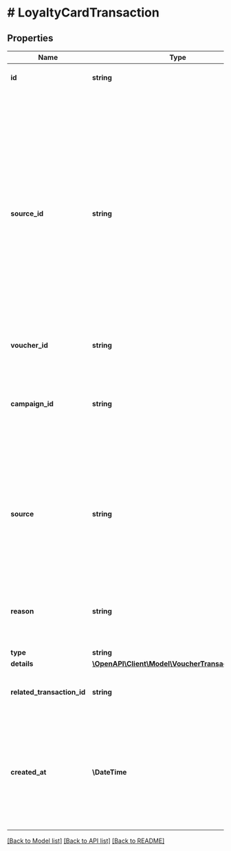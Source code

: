 # # LoyaltyCardTransaction

## Properties

Name | Type | Description | Notes
------------ | ------------- | ------------- | -------------
**id** | **string** | Unique transaction ID. | [optional]
**source_id** | **string** | The merchant’s transaction ID if it is different from the Voucherify transaction ID. It is really useful in case of an integration between multiple systems. It can be a transaction ID from a CRM system, database or 3rd-party service. In case of a redemption, this value is null. | [optional]
**voucher_id** | **string** | Unique voucher ID. | [optional]
**campaign_id** | **string** | Unqiue campaign ID of the voucher&#39;s parent campaign if it is part of campaign that generates bulk codes. | [optional]
**source** | **string** | The channel through which the transaction took place, whether through the API or the the Dashboard. In case of a redemption, this value is null. | [optional]
**reason** | **string** | Reason why the transaction occurred. In case of a redemption, this value is null. | [optional]
**type** | **string** |  | [optional]
**details** | [**\OpenAPI\Client\Model\VoucherTransactionDetails**](VoucherTransactionDetails.md) |  | [optional]
**related_transaction_id** | **string** | The related transaction ID on the receiving card. | [optional]
**created_at** | **\DateTime** | Timestamp representing the date and time when the transaction was created. The value is shown in the ISO 8601 format. | [optional]

[[Back to Model list]](../../README.md#models) [[Back to API list]](../../README.md#endpoints) [[Back to README]](../../README.md)
